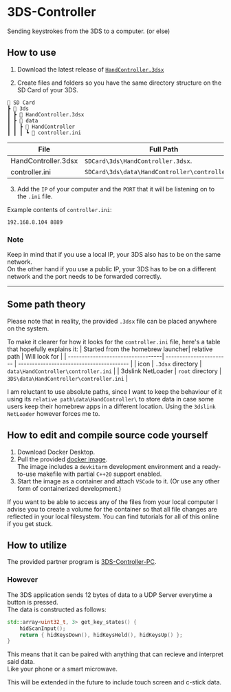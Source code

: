 # 3DS-Controller
Sending keystrokes from the 3DS to a computer. (or else)

## How to use
1. Download the latest release of [`HandController.3dsx`](https://github.com/rokvisi/3DS-Controller/releases/tag/v0.1)

2. Create files and folders so you have the same directory structure on the SD Card of your 3DS.
```
📂 SD Card
┣ 📂 3ds
┃ ┣ 📜 HandController.3dsx
┃ ┣ 📂 data
┃ ┃ ┣ 📂 HandController
┃ ┃ ┃ ┗ 📜 controller.ini  
```
| File                 | Full Path                                       | 
| -------------------- | ----------------------------------------------- | 
| HandController.3dsx  | `SDCard\3ds\HandController.3dsx`.               |
| controller.ini       | `SDCard\3ds\data\HandController\controller.ini` |  

3. Add the `IP` of your computer and the `PORT` that it will be listening on to the `.ini` file.

Example contents of `controller.ini`:
```
192.168.8.104 8889
```
### Note
Keep in mind that if you use a local IP, your 3DS also has to be on the same network.\
On the other hand if you use a public IP, your 3DS has to be on a different network and the port needs to be forwarded correctly.

------------------

## Some path theory
Please note that in reality, the provided `.3dsx` file can be placed anywhere on the system.

To make it clearer for how it looks for the `controller.ini` file, here's a table that hopefully explains it:
| Started from the homebrew launcher| relative path           | Will look for                            |
| ----------------------------------| ----------------------- | ---------------------------------------- |
| icon                              | `.3dsx` directory       | `data\HandController\controller.ini`     |
| 3dslink NetLoader                 | `root` directory        | `3DS\data\HandController\controller.ini` |

I am reluctant to use absolute paths, since I want to keep the behaviour of it using its `relative path\data\HandController\` to store data in case some users keep their homebrew apps in a different location. Using the `3dslink NetLoader` however forces me to.

## How to edit and compile source code yourself

1. Download Docker Desktop.
2. Pull the provided [docker image](https://github.com/users/rokvisi/packages/container/package/3ds-controller).\
The image includes a `devkitarm` development environment and a ready-to-use makefile with partial `C++20` support enabled.
3. Start the image as a container and attach `VSCode` to it. (Or use any other form of containerized development.)

If you want to be able to access any of the files from your local computer I advise you to create a volume for the container so that all file changes are reflected in your local filesystem.
You can find tutorials for all of this online if you get stuck.

## How to utilize
The provided partner program is [3DS-Controller-PC](https://github.com/rokvisi/3DS-Controller-PC).

### However

The 3DS application sends 12 bytes of data to a UDP Server everytime a button is pressed.\
The data is constructed as follows:
```c++
std::array<uint32_t, 3> get_key_states() {
    hidScanInput();
    return { hidKeysDown(), hidKeysHeld(), hidKeysUp() };
}
```
This means that it can be paired with anything that can recieve and interpret said data.\
Like your phone or a smart microwave.

This will be extended in the future to include touch screen and c-stick data.
